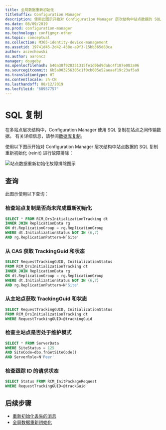 ```yaml
---
title: 全局数据重新初始化
titleSuffix: Configuration Manager
description: 使用此图示开始对 Configuration Manager 层次结构中站点数据的 SQL 复制重新初始化进行故障排除
ms.date: 08/09/2019
ms.prod: configuration-manager
ms.technology: configmgr-other
ms.topic: conceptual
ms.collection: M365-identity-device-management
ms.assetid: 19741d45-2d42-438e-a9f3-15bb365d63ca
author: aczechowski
ms.author: aaroncz
manager: dougeby
ms.openlocfilehash: b40a38f928351315fe1d0bd9dabc4f187e082a96
ms.sourcegitcommit: 6b5a003256305c1f0cb605e52aeaaf19c23af5a9
ms.translationtype: HT
ms.contentlocale: zh-CN
ms.lasthandoff: 08/12/2019
ms.locfileid: "68957757"
---
```

# <a name="sql-replication"></a>SQL 复制

在多站点层次结构中，Configuration Manager 使用 SQL 复制在站点之间传输数据。 有关详细信息，请参阅[数据库复制](/sccm/core/plan-design/hierarchy/database-replication)。

使用以下图示开始对 Configuration Manager 层次结构中站点数据的 SQL 复制重新初始化 (reinit) 进行故障排除：

![站点数据重新初始化故障排除图示](media/site-data-reinit.svg)

## <a name="queries"></a>查询

此图示使用以下查询：

### <a name="check-if-site-replication-hasnt-finished-reinit"></a>检查站点复制是否尚未完成重新初始化

```sql
SELECT * FROM RCM_DrsInitializationTracking dt
INNER JOIN ReplicationData rg
ON dt.ReplicationGroup = rg.ReplicationGroup
WHERE dt.InitializationStatus NOT IN (6,7)
AND rg.ReplicationPattern=N`Site'
```

### <a name="get-the-trackingguid--status-from-the-cas"></a>从 CAS 获取 TrackingGuid 和状态

```sql
SELECT RequestTrackingGUID, InitializationStatus
FROM RCM_DrsInitializationTracking dt
INNER JOIN ReplicationData rg
ON dt.ReplicationGroup = rg.ReplicationGroup
WHERE dt.InitializationStatus NOT IN (6,7)
AND rg.ReplicationPattern=N'Site'
```

### <a name="get-the-trackingguid--status-from-the-primary-site"></a>从主站点获取 TrackingGuid 和状态

```sql
SELECT RequestTrackingGUID, InitializationStatus
FROM RCM_DrsInitializationTracking dt
WHERE RequestTrackingGUID=@trackingGuid
```

### <a name="check-primary-site-isnt-in-maintenance-mode"></a>检查主站点是否处于维护模式

```sql
SELECT * FROM ServerData
WHERE SiteStatus = 125
AND SiteCode=dbo.fnGetSiteCode()
AND ServerRole=N'Peer'
```

### <a name="check-request-status-for-the-tracking-id"></a>检查跟踪 ID 的请求状态

```sql
SELECT Status FROM RCM_InitPackageRequest
WHERE RequestTrackingGUID=@trackGuid
```

## <a name="next-steps"></a>后续步骤

- [重新初始化丢失的消息](/sccm/core/servers/manage/replication/reinit-missing-message)
- [全局数据重新初始化](/sccm/core/servers/manage/replication/global-data-reinit)
